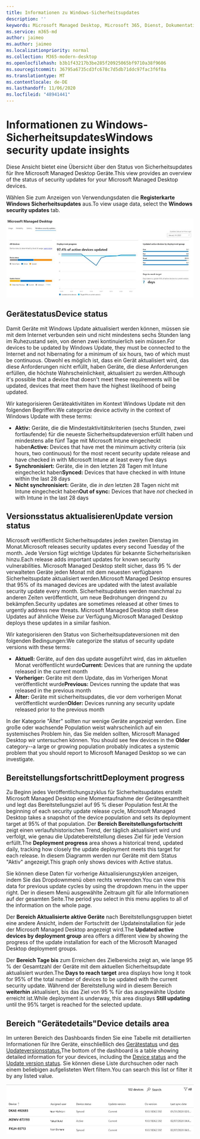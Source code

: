 ```yaml
---
title: Informationen zu Windows-Sicherheitsupdates
description: ''
keywords: Microsoft Managed Desktop, Microsoft 365, Dienst, Dokumentation
ms.service: m365-md
author: jaimeo
ms.author: jaimeo
ms.localizationpriority: normal
ms.collection: M365-modern-desktop
ms.openlocfilehash: b3b1f43217b3be285f20925065bf9710a38f9606
ms.sourcegitcommit: 36795a6735cd3fc678c7d5db71ddc97fac3f6f8a
ms.translationtype: MT
ms.contentlocale: de-DE
ms.lasthandoff: 11/06/2020
ms.locfileid: "48941441"
---
```

# <a name="windows-security-update-insights"></a><span data-ttu-id="a8b0a-103">Informationen zu Windows-Sicherheitsupdates</span><span class="sxs-lookup"><span data-stu-id="a8b0a-103">Windows security update insights</span></span>
<span data-ttu-id="a8b0a-104">Diese Ansicht bietet eine Übersicht über den Status von Sicherheitsupdates für Ihre Microsoft Managed Desktop Geräte.</span><span class="sxs-lookup"><span data-stu-id="a8b0a-104">This view provides an overview of the status of security updates for your Microsoft Managed Desktop devices.</span></span> 

<span data-ttu-id="a8b0a-105">Wählen Sie zum Anzeigen von Verwendungsdaten die <strong>Registerkarte Windows Sicherheitsupdates</strong> aus.</span><span class="sxs-lookup"><span data-stu-id="a8b0a-105">To view usage data, select the <strong>Windows security updates</strong> tab.</span></span>

![Windows Bereich Sicherheitsupdates: Balkendiagramme des Gerätestatus und der Updateversion in der linken Spalte, Aktualisierung des Bereitstellungsfortschritts im Laufe der Zeit in der Mitte und Prozentsatz der aktiven Geräte nach Bereitstellungsgruppe sowie die Anzahl der Tage, die zum Erreichen des Bereitstellungsziels von 95 % in der rechten Spalte verwendet wurden.](../../media/update-insights.jpg)

## <a name="device-status"></a><span data-ttu-id="a8b0a-107">Gerätestatus</span><span class="sxs-lookup"><span data-stu-id="a8b0a-107">Device status</span></span>

<span data-ttu-id="a8b0a-108">Damit Geräte mit Windows Update aktualisiert werden können, müssen sie mit dem Internet verbunden sein und nicht mindestens sechs Stunden lang im Ruhezustand sein, von denen zwei kontinuierlich sein müssen.</span><span class="sxs-lookup"><span data-stu-id="a8b0a-108">For devices to be updated by Windows Update, they must be connected to the Internet and not hibernating for a minimum of six hours, two of which must be continuous.</span></span> <span data-ttu-id="a8b0a-109">Obwohl es möglich ist, dass ein Gerät aktualisiert wird, das diese Anforderungen nicht erfüllt, haben Geräte, die diese Anforderungen erfüllen, die höchste Wahrscheinlichkeit, aktualisiert zu werden.</span><span class="sxs-lookup"><span data-stu-id="a8b0a-109">Although it's possible that a device that doesn't meet these requirements will be updated, devices that meet them have the highest likelihood of being updated.</span></span> 

<span data-ttu-id="a8b0a-110">Wir kategorisieren Geräteaktivitäten im Kontext Windows Update mit den folgenden Begriffen:</span><span class="sxs-lookup"><span data-stu-id="a8b0a-110">We categorize device activity in the context of Windows Update with these terms:</span></span>

- <span data-ttu-id="a8b0a-111"><strong>Aktiv:</strong> Geräte, die die Mindestaktivitätskriterien (sechs Stunden, zwei fortlaufende) für die neueste Sicherheitsupdateversion erfüllt haben und mindestens alle fünf Tage mit Microsoft Intune eingecheckt haben</span><span class="sxs-lookup"><span data-stu-id="a8b0a-111"><strong>Active:</strong> Devices that have met the minimum activity criteria (six hours, two continuous) for the most recent security update release and have checked in with Microsoft Intune at least every five days</span></span>
- <span data-ttu-id="a8b0a-112"><strong>Synchronisiert:</strong> Geräte, die in den letzten 28 Tagen mit Intune eingecheckt haben</span><span class="sxs-lookup"><span data-stu-id="a8b0a-112"><strong>Synced:</strong> Devices that have checked in with Intune within the last 28 days</span></span>
- <span data-ttu-id="a8b0a-113"><strong>Nicht synchronisiert:</strong> Geräte, die <i>in den</i> letzten 28 Tagen nicht mit Intune eingecheckt haben</span><span class="sxs-lookup"><span data-stu-id="a8b0a-113"><strong>Out of sync:</strong> Devices that have <i>not</i> checked in with Intune in the last 28 days</span></span>




## <a name="update-version-status"></a><span data-ttu-id="a8b0a-114">Versionsstatus aktualisieren</span><span class="sxs-lookup"><span data-stu-id="a8b0a-114">Update version status</span></span>

<span data-ttu-id="a8b0a-115">Microsoft veröffentlicht Sicherheitsupdates jeden zweiten Dienstag im Monat.</span><span class="sxs-lookup"><span data-stu-id="a8b0a-115">Microsoft releases security updates every second Tuesday of the month.</span></span> <span data-ttu-id="a8b0a-116">Jede Version fügt wichtige Updates für bekannte Sicherheitsrisiken hinzu.</span><span class="sxs-lookup"><span data-stu-id="a8b0a-116">Each release adds important updates for known security vulnerabilities.</span></span> <span data-ttu-id="a8b0a-117">Microsoft Managed Desktop stellt sicher, dass 95 % der verwalteten Geräte jeden Monat mit dem neuesten verfügbaren Sicherheitsupdate aktualisiert werden.</span><span class="sxs-lookup"><span data-stu-id="a8b0a-117">Microsoft Managed Desktop ensures that 95% of its managed devices are updated with the latest available security update every month.</span></span> <span data-ttu-id="a8b0a-118">Sicherheitsupdates werden manchmal zu anderen Zeiten veröffentlicht, um neue Bedrohungen dringend zu bekämpfen.</span><span class="sxs-lookup"><span data-stu-id="a8b0a-118">Security updates are sometimes released at other times to urgently address new threats.</span></span> <span data-ttu-id="a8b0a-119">Microsoft Managed Desktop stellt diese Updates auf ähnliche Weise zur Verfügung.</span><span class="sxs-lookup"><span data-stu-id="a8b0a-119">Microsoft Managed Desktop deploys these updates in a similar fashion.</span></span>

<span data-ttu-id="a8b0a-120">Wir kategorisieren den Status von Sicherheitsupdateversionen mit den folgenden Bedingungen:</span><span class="sxs-lookup"><span data-stu-id="a8b0a-120">We categorize the status of security update versions with these terms:</span></span>

- <span data-ttu-id="a8b0a-121"><strong>Aktuell:</strong> Geräte, auf den das update ausgeführt wird, das im aktuellen Monat veröffentlicht wurde</span><span class="sxs-lookup"><span data-stu-id="a8b0a-121"><strong>Current:</strong> Devices that are running the update released in the current month</span></span>
- <span data-ttu-id="a8b0a-122"><strong>Vorheriger:</strong> Geräte mit dem Update, das im Vorherigen Monat veröffentlicht wurde</span><span class="sxs-lookup"><span data-stu-id="a8b0a-122"><strong>Previous:</strong> Devices running the update that was released in the previous month</span></span>
- <span data-ttu-id="a8b0a-123"><strong>Älter:</strong> Geräte mit sicherheitsupdates, die vor dem vorherigen Monat veröffentlicht wurden</span><span class="sxs-lookup"><span data-stu-id="a8b0a-123"><strong>Older:</strong> Devices running any security update released prior to the previous month</span></span>

<span data-ttu-id="a8b0a-124">In der Kategorie "Älter" sollten nur wenige Geräte angezeigt werden. Eine große oder wachsende Population weist wahrscheinlich auf ein systemisches Problem hin, das Sie melden sollten, Microsoft Managed Desktop wir untersuchen können. <strong></strong></span><span class="sxs-lookup"><span data-stu-id="a8b0a-124">You should see few devices in the <strong>Older</strong> category--a large or growing population probably indicates a systemic problem that you should report to Microsoft Managed Desktop so we can investigate.</span></span>


## <a name="deployment-progress"></a><span data-ttu-id="a8b0a-125">Bereitstellungsfortschritt</span><span class="sxs-lookup"><span data-stu-id="a8b0a-125">Deployment progress</span></span>

<span data-ttu-id="a8b0a-126">Zu Beginn jedes Veröffentlichungszyklus für Sicherheitsupdates erstellt Microsoft Managed Desktop eine Momentaufnahme der Gerätegesamtheit und legt das Bereitstellungsziel auf 95 % dieser Population fest.</span><span class="sxs-lookup"><span data-stu-id="a8b0a-126">At the beginning of each security update release cycle, Microsoft Managed Desktop takes a snapshot of the device population and sets its deployment target at 95% of that population.</span></span> <span data-ttu-id="a8b0a-127">Der <strong>Bereich Bereitstellungsfortschritt</strong> zeigt einen verlaufshistorischen Trend, der täglich aktualisiert wird und verfolgt, wie genau die Updatebereitstellung dieses Ziel für jede Version erfüllt.</span><span class="sxs-lookup"><span data-stu-id="a8b0a-127">The <strong>Deployment progress</strong> area shows a historical trend, updated daily, tracking how closely the update deployment meets this target for each release.</span></span> <span data-ttu-id="a8b0a-128">In diesem Diagramm werden nur Geräte mit dem Status "Aktiv" angezeigt.</span><span class="sxs-lookup"><span data-stu-id="a8b0a-128">This graph only shows devices with Active status.</span></span>

<span data-ttu-id="a8b0a-129">Sie können diese Daten für vorherige Aktualisierungszyklen anzeigen, indem Sie das Dropdownmenü oben rechts verwenden.</span><span class="sxs-lookup"><span data-stu-id="a8b0a-129">You can view this data for previous update cycles by using the dropdown menu in the upper right.</span></span> <span data-ttu-id="a8b0a-130">Der in diesem Menü ausgewählte Zeitraum gilt für alle Informationen auf der gesamten Seite.</span><span class="sxs-lookup"><span data-stu-id="a8b0a-130">The period you select in this menu applies to all of the information on the whole page.</span></span>

<span data-ttu-id="a8b0a-131">Der <strong>Bereich Aktualisierte aktive Geräte</strong> nach Bereitstellungsgruppen bietet eine andere Ansicht, indem der Fortschritt der Updateinstallation für jede der Microsoft Managed Desktop angezeigt wird.</span><span class="sxs-lookup"><span data-stu-id="a8b0a-131">The <strong>Updated active devices by deployment group</strong> area offers a different view by showing the progress of the update installation for each of the Microsoft Managed Desktop deployment groups.</span></span>

<span data-ttu-id="a8b0a-132">Der <strong>Bereich Tage bis</strong> zum Erreichen des Zielbereichs zeigt an, wie lange 95 % der Gesamtzahl der Geräte mit dem aktuellen Sicherheitsupdate aktualisiert wurden.</span><span class="sxs-lookup"><span data-stu-id="a8b0a-132">The <strong>Days to reach target</strong> area displays how long it took for 95% of the total number of devices to be updated with the current security update.</span></span> <span data-ttu-id="a8b0a-133">Während der Bereitstellung wird in diesem Bereich <strong>weiterhin</strong> aktualisiert, bis das Ziel von 95 % für das ausgewählte Update erreicht ist.</span><span class="sxs-lookup"><span data-stu-id="a8b0a-133">While deployment is underway, this area displays <strong>Still updating</strong> until the 95% target is reached for the selected update.</span></span>

## <a name="device-details-area"></a><span data-ttu-id="a8b0a-134">Bereich "Gerätedetails"</span><span class="sxs-lookup"><span data-stu-id="a8b0a-134">Device details area</span></span>

<span data-ttu-id="a8b0a-135">Im unteren Bereich des Dashboards finden Sie eine Tabelle mit detaillierten Informationen für Ihre Geräte, einschließlich des [Gerätestatus](#device-status) und [des Updateversionsstatus.](#update-version-status)</span><span class="sxs-lookup"><span data-stu-id="a8b0a-135">The bottom of the dashboard is a table showing detailed information for your devices, including the [Device status](#device-status) and the [Update version status](#update-version-status).</span></span> <span data-ttu-id="a8b0a-136">Sie können diese Liste durchsuchen oder nach einem beliebigen aufgelisteten Wert filtern.</span><span class="sxs-lookup"><span data-stu-id="a8b0a-136">You can search this list or filter it by any listed value.</span></span>


![Gerätedetailsetabelle mit Spalten für gerätenamen, zugewiesenen Benutzer, Gerätestatus, Updateversion, Betriebssystemversion und das Datum, an dem das Gerät zuletzt synchronisiert wurde.](../../media/security-update-insights-device-table-sterile.png)
